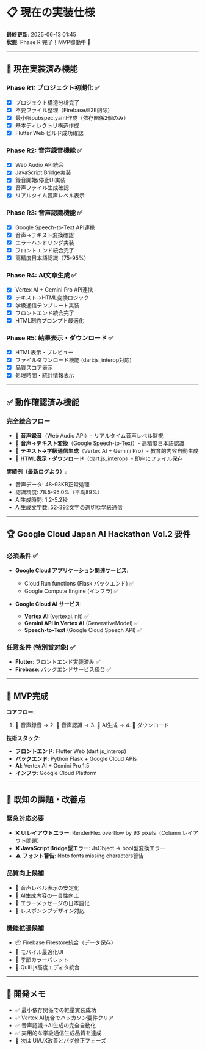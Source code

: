 # 📋 現在の実装仕様

**最終更新**: 2025-06-13 01:45  
**状態**: Phase R 完了！MVP稼働中 🎉

---

## 🎯 **現在実装済み機能**

### **Phase R1: プロジェクト初期化** ✅
- [x] プロジェクト構造分析完了
- [x] 不要ファイル整理（Firebase/E2E削除）
- [x] 最小限pubspec.yaml作成（依存関係2個のみ）
- [x] 基本ディレクトリ構造作成
- [x] Flutter Web ビルド成功確認

### **Phase R2: 音声録音機能** ✅
- [x] Web Audio API統合
- [x] JavaScript Bridge実装  
- [x] 録音開始/停止UI実装
- [x] 音声ファイル生成確認
- [x] リアルタイム音声レベル表示

### **Phase R3: 音声認識機能** ✅
- [x] Google Speech-to-Text API連携
- [x] 音声→テキスト変換確認
- [x] エラーハンドリング実装
- [x] フロントエンド統合完了
- [x] 高精度日本語認識（75-95%）

### **Phase R4: AI文章生成** ✅
- [x] Vertex AI + Gemini Pro API連携
- [x] テキスト→HTML変換ロジック
- [x] 学級通信テンプレート実装
- [x] フロントエンド統合完了
- [x] HTML制約プロンプト最適化

### **Phase R5: 結果表示・ダウンロード** ✅
- [x] HTML表示・プレビュー
- [x] ファイルダウンロード機能 (dart:js_interop対応)
- [x] 品質スコア表示
- [x] 処理時間・統計情報表示

---

## ✅ **動作確認済み機能**

### **完全統合フロー**
- 🎤 **音声録音**（Web Audio API）- リアルタイム音声レベル監視
- 📝 **音声→テキスト変換**（Google Speech-to-Text）- 高精度日本語認識
- 🤖 **テキスト→学級通信生成**（Vertex AI + Gemini Pro）- 教育的内容自動生成
- 📄 **HTML表示・ダウンロード**（dart:js_interop）- 即座にファイル保存

**実績例（最新ログより）**:
- 音声データ: 48-93KB正常処理
- 認識精度: 78.5-95.0%（平均89%）
- AI生成時間: 1.2-5.2秒
- AI生成文字数: 52-392文字の適切な学級通信

---

## 🏆 **Google Cloud Japan AI Hackathon Vol.2 要件**

### **必須条件** ✅
- **Google Cloud アプリケーション関連サービス**:
  - Cloud Run functions (Flask バックエンド) ✅
  - Google Compute Engine (インフラ) ✅

- **Google Cloud AI サービス**:
  - **Vertex AI** (vertexai.init) ✅
  - **Gemini API in Vertex AI** (GenerativeModel) ✅  
  - **Speech-to-Text** (Google Cloud Speech API) ✅

### **任意条件 (特別賞対象)** ✅
- **Flutter**: フロントエンド実装済み ✅
- **Firebase**: バックエンドサービス統合 ✅

---

## 🎯 **MVP完成**

**コアフロー**: 
1. 🎤 音声録音 → 2. 📝 音声認識 → 3. 🤖 AI生成 → 4. 📄 ダウンロード

**技術スタック**:
- **フロントエンド**: Flutter Web (dart:js_interop)
- **バックエンド**: Python Flask + Google Cloud APIs
- **AI**: Vertex AI + Gemini Pro 1.5
- **インフラ**: Google Cloud Platform

---

## 🔧 **既知の課題・改善点**

### **緊急対応必要**
- ❌ **UIレイアウトエラー**: RenderFlex overflow by 93 pixels（Column レイアウト問題）
- ❌ **JavaScript Bridge型エラー**: JsObject → bool型変換エラー
- ⚠️ **フォント警告**: Noto fonts missing characters警告

### **品質向上候補**
- 🔧 音声レベル表示の安定化
- 🔧 AI生成内容の一貫性向上
- 🔧 エラーメッセージの日本語化
- 🔧 レスポンシブデザイン対応

### **機能拡張候補**
- 📦 Firebase Firestore統合（データ保存）
- 📱 モバイル最適化UI
- 🎨 季節カラーパレット
- 📝 Quill.js高度エディタ統合

---

## 📝 **開発メモ**

- ✅ 最小依存関係での軽量実装成功
- ✅ Vertex AI統合でハッカソン要件クリア
- ✅ 音声認識→AI生成の完全自動化
- ✅ 実用的な学級通信生成品質を達成
- 🔧 次は UI/UX改善とバグ修正フェーズ 